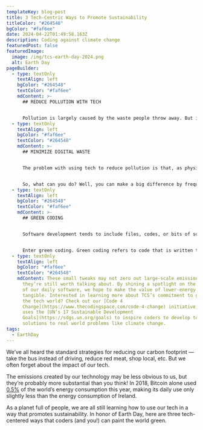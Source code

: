 ```yaml
---
templateKey: blog-post
title: 3 Tech-Centric Ways to Promote Sustainability
titleColor: "#264548"
bgColor: "#faf6ee"
date: 2024-04-22T01:49:58.163Z
description: Coding against climate change
featuredPost: false
featuredImage:
  image: /img/tcs-earth-day-2024.png
  alt: Earth Day
pageBuilder:
  - type: textOnly
    textAlign: left
    bgColor: "#264548"
    textColor: "#faf6ee"
    mdContent: >-
      ## REDUCE POLLUTION WITH TECH


      Pollution is largely caused by the waste people throw away. But individuals and businesses can use technology strategically to lessen their use of paper, plastics, and other waste materials. One easy example of this is companies’ near-ubiquitous use of automated software to track employee hours, replacing time cards and printed sheets that are eventually thrown out. Another more recent example is employees and companies who have embraced the recent shift to remote work! Remote work reduces air pollution in cities and minimizes the use of energy-hogging office spaces. These small actions can certainly have an impact, but they’re also imperfect — keep reading to see why.
  - type: textOnly
    textAlign: left
    bgColor: "#faf6ee"
    textColor: "#264548"
    mdContent: >-
      ## MINIMIZE DIGITAL WASTE


      The problem with using tech to reduce pollution is that, as physical waste dwindles, digital waste accumulates. When individuals or businesses transfer their hard-copy files to digital records, the Cloud burgeons — and Cloud data is stored in huge data centers filled with thousands of hard drives using a [mind-boggling amount of energy](https://medium.com/stanford-magazine/carbon-and-the-cloud-d6f481b79dfe).


      So, what can you do? Well, you can make a big difference by frequently deleting obsolete or useless files you have stored on the Cloud. And even your daily “throwaway” habits can add up to a mountain of saved carbon. Consider all of the little social emails we shoot back and forth — “thanks”, “got it”, “will do”, “haha”. After examining email usage, [UK energy firm OVO](https://www.ovoenergy.com/ovo-newsroom/press-releases/2019/november/think-before-you-thank-if-every-brit-sent-one-less-thank-you-email-a-day-we-would-save-16433-tonnes-of-carbon-a-year-the-same-as-81152-flights-to-madrid) found that if every adult in the UK sent one less “thank you” email per day, it would cut 16 tons of carbon each year. What’s more, they also found that half of us send one-word emails to people “within talking distance”. We can lower our carbon output if we think more intentionally about the cumulative impact of our digital footprints!
  - type: textOnly
    textAlign: left
    bgColor: "#264548"
    textColor: "#faf6ee"
    mdContent: >-
      ## GREEN CODING


      Software development tends to include files, codes, or bits of software that are unwanted by the user — digital clutter often called “bloatware”. This bloatware takes up space on a computer’s hard drive and makes excessive demands on its resources. And that’s not all — software written in this way consists of a large number of useless functions and lines, obliging computers to perform more calculations, resulting in higher energy consumption.


      Enter green coding. Green coding refers to code that is written to minimize energy consumption. It’s a way of writing code that minimizes bloatware and maximizes elegance and efficiency to diminish the demand that code places on physical servers. Green code can also increase battery life for mobile devices, save watts, maximize power, and combine resources for greater efficiency in solving a task. Coders and tech companies can make their software part and parcel of their sustainability efforts by judging that software’s performance based on its “green”ness as much as on its functionality, security, and scalability.
  - type: textOnly
    textAlign: left
    bgColor: "#faf6ee"
    textColor: "#264548"
    mdContent: These small tweaks may not zero out large-scale emissions, but
      they’re still worth talking about. By shining a spotlight on the footprint
      of our daily software, we hope to make the value of lower-energy code feel
      tangible. Interested in learning more about TCS’s commitment to greening
      the tech world? Check out our [Code 4
      Change](https://www.thecodingspace.com/code-4-change) initiative, which
      uses the [UN’s 17 Sustainable Development
      Goals](https://sdgs.un.org/goals) to inspire coders to develop tech-based
      solutions to real world problems like climate change.
tags:
  - EarthDay
---
```

We’ve all heard the standard strategies for reducing our carbon footprint — take the bus instead of driving, reduce red meat, shop local, etc. But we often forget about the impact of our tech.

The emissions created by our technology may be less obvious to us, but they’re probably more substantial than you think! In 2018, Bitcoin alone used [0.5%](https://www.livescience.com/62582-bitcoin-energy-how-much.html) of the world’s energy consumption this year, making its daily use only slightly less than the energy consumption of Ireland.

As a planet full of people, we are all still learning how to use our tech in a way that promotes sustainability. In honor of Earth Day, here are three tech-centered ways that coders (and you!) can paint the world green.